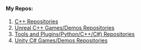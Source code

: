 #### My Repos:

1. <a href="https://github.com/stars/RahulChandra99/lists/c-projects"> C++ Repositories </a>
2. <a href="https://github.com/stars/RahulChandra99/lists/unreal-c-games-demos"> Unreal C++ Games/Demos Repositories </a>
3. <a href="https://github.com/stars/RahulChandra99/lists/tools-and-plugins-python-c-c"> Tools and Plugins(Python/C++/C#) Repositories </a>
4. <a href="https://github.com/stars/RahulChandra99/lists/unity-c-games-demos"> Unity C# Games/Demos Repositories </a>

#




